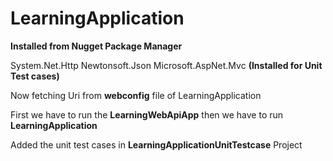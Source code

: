 # LearningApplication

**Installed from Nugget Package Manager**

System.Net.Http
Newtonsoft.Json
Microsoft.AspNet.Mvc **(Installed for Unit Test cases)**

Now fetching Uri from **webconfig** file of LearningApplication

First we have to run the **LearningWebApiApp** then we have to run **LearningApplication**

Added the unit test cases in **LearningApplicationUnitTestcase** Project
